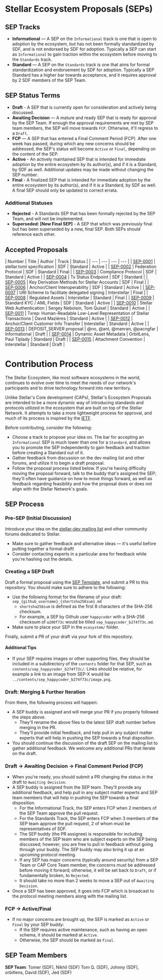 # Stellar Ecosystem Proposals (SEPs)

## SEP Tracks
* **Informational** — A SEP on the `Informational` track is one that is open to adoption by the
  ecosystem, but has not been formally standardized by SDF, and is not endorsed by SDF for
  adoption. Typically a SEP can start as `Informational` to gain traction within the ecosystem
  before moving to the `Standards` track.
* **Standard** — A SEP on the `Standards` track is one that aims for formal standardization and
  endorsement by SDF for adoption. Typically a SEP Standard has a higher bar towards acceptance,
  and it requires approval by 2 SDF members of the SEP Team.

## SEP Status Terms
* **Draft** - A SEP that is currently open for consideration and actively being discussed.
* **Awaiting Decision** — A mature and ready SEP that is ready for approval by the SEP
  Team. If enough the approval requirements are met by SEP team members, the SEP will move towards 
  `FCP`. Otherwise, it'll regress to a `Draft`.
* **FCP** — A SEP that has entered a Final Comment Period (FCP). After one week has passed, during
  which any new concerns should be addressed, the SEP's status will become `Active` or `Final`,
  depending on the content of the SEP.
* **Active** - An actively maintained SEP that is intended for immediate adoption by the entire
  ecosystem by its author(s), and if it is a Standard, by SDF as well. Additional updates may be
  made without changing the SEP number.
* **Final** - A finalized SEP that is intended for immediate adoption by the entire
  ecosystem by its author(s), and if it is a Standard, by SDF as well. A final SEP should only be
  updated to correct errata.

### Additional Statuses
* **Rejected** - A Standards SEP that has been formally rejected by the SEP Team, and will not be
  implemented.
* **Superseded: [New Final SEP]** - A SEP that which was previously final but has been superseded
  by a new, final SEP. Both SEPs should reference each other.

## Accepted Proposals

| Number | Title | Author | Track | Status |
| --- | --- | --- | --- |
| [SEP-0001](sep-0001.md) | stellar.toml specification | SDF | Standard | Active |
| [SEP-0002](sep-0002.md) | Federation Protocol | SDF | Standard | Final |
| [SEP-0003](sep-0003.md) | Compliance Protocol | SDF | Standard | Active |
| [SEP-0004](sep-0004.md) | Tx Status Endpoint | SDF | Standard |
| [SEP-0005](sep-0005.md) | Key Derivation Methods for Stellar Accounts | SDF | Final |
| [SEP-0006](sep-0006.md) | Anchor/Client Interoperability | SDF | Standard | Active |
| [SEP-0007](sep-0007.md) | URI Scheme to facilitate delegated signing | Interstellar | Final |
| [SEP-0008](sep-0008.md) | Regulated Assets | Interstellar | Standard | Final |
| [SEP-0009](sep-0009.md) | Standard KYC / AML Fields | SDF | Standard | Active |
| [SEP-0010](sep-0010.md) | Stellar Web Authentication | Sergey Nebolsin, Tom Quisel | Standard | Active |
| [SEP-0011](sep-0011.md) | Txrep: Human-Readable Low-Level Representation of Stellar Transactions | David Mazières | Standard | Active |
| [SEP-0012](sep-0012.md) | Anchor/Client Customer Info Transfer | Interstellar | Standard | Active |
| [SEP-0013](sep-0013.md) | DEPOSIT_SERVER proposal | @no, @ant, @manran, @pacngfar | Informational | Draft |
| [SEP-0014](sep-0014.md) | Dynamic Asset Metadata | OrbitLens, Paul Tiplady | Standard | Draft |
| [SEP-0015](sep-0015.md) | Attachment Convention | Interstellar | Standard | Draft |

# Contribution Process

The Stellar Ecosystem, like most software ecosystems in the world, continues to evolve over time to
meet the needs of our network's participants and to drive technology forward into new territory.

Unlike Stellar's Core development (CAPs), Stellar's Ecosystem Proposals are intended to be a more
dynamic way of introducing standards and protocols utilized in the ecosystem that are built on top
of the Stellar Network. It attempts to take a more lightweight process for approval, and much of
its process is inspired by the [IETF][ietf].

Before contributing, consider the following:

- Choose a track to propose your idea on. The bar for accepting an `Informational` SEP is much
  lower than one for a `Standard`, and allows you to promote the SEP independently to gain feedback
  and traction before creating a Standard out of it.
- Gather feedback from discussion on the dev mailing list and other forums, and utilize it to begin
  a draft proposal.
- Follow the proposal process listed below. If you're having difficulty moving the proposal
  forward, talk to the buddy that's assigned the SEP; they'll often have guidance on how to move
  things forward, as well as feedback regarding feasibility and how the proposal does or does not
  align with the Stellar Network's goals.

## SEP Process
### Pre-SEP (Initial Discussion)
Introduce your idea on the [stellar-dev mailing list](https://groups.google.com/forum/?utm_medium=email&utm_source=footer#!forum/stellar-dev)
and other community forums dedicated to Stellar.

- Make sure to gather feedback and alternative ideas — it's useful before putting together a
  formal draft!
- Consider contacting experts in a particular area for feedback while you're hashing out the
  details.

### Creating a SEP Draft
Draft a formal proposal using the [SEP Template](../sep-template.md), and submit a PR to this
repository. You should make sure to adhere to the following:

* Use the following format for the filename of your draft:
  `sep_{github_username}_{shortsha256sum}.md`
  * `shortsha256sum` is defined as the first 8 characters of the SHA-256 checksum.
  * For example, a SEP by Github user `happycoder` with a SHA-256 checksum of `a200f73c`
    would be titled `sep_happycoder_b274f73c.md`.
* Make sure to place your SEP in the `ecosystem/` folder.

Finally, submit a PR of your draft via your fork of this repository.

#### Additional Tips
* If your SEP requires images or other supporting files, they should be included in a subdirectory
  of the `contents` folder for that SEP, such as
  `contents/sep_happycoder_b274f73c/`. Links should be relative, for example a link to an image
  from SEP-X would be `../contents/sep_happycoder_b274f73c/image.png`.

### Draft: Merging & Further Iteration
From there, the following process will happen:
* A SEP buddy is assigned and will merge your PR if you properly followed the steps above.
  * They'll rename the above files to the latest SEP draft number before merging in the PR.
  * They'll provide initial feedback, and help pull in any subject matter experts that will help in
    pushing the SEP towards a final disposition.
* You should continue the discussion of the draft SEP on the mailing list to gather additional
  feedback. We welcome any additional PRs that iterate on the draft.

### Draft -> Awaiting Decision -> Final Comment Period (FCP)
* When you're ready, you should submit a PR changing the status in the draft to `Awaiting Decision`.
* A SEP buddy is assigned from the SEP team. They'll provide any additional feedback, and help pull
  in any subject matter experts and SEP team members that will help in pushing the SEP towards a
  final disposition.
  * For the Informational Track, the SEP enters FCP when 2 members of the SEP Team approve the pull
    request.
  * For the Standards Track, the SEP enters FCP when 3 members of the SEP team approve the pull
    request, 2 of whom must be representatives of SDF.
  * The SEP buddy (the PR assignee) is responsible for including members of the SEP team who are
    subject experts on the SEP being discussed; however, you are free to pull in feedback without
    going through your buddy. The SEP buddy may also bring it up at an upcoming protocol meeting.
  * If any SEP has major concerns (typically around security) from a SEP Team or CAP Core Team
    member, the concerns must be addressed before moving it forward; otherwise, it will be set back
    to `Draft`, or if fundamentally broken, to `Rejected`.
  * It should take no more than 2 weeks to move a SEP out of `Awaiting Decision`.
* Once a SEP has been approved, it goes into FCP which is broadcast to the protocol meeting members
  along with the mailing list.

### FCP -> Active/Final
* If no major concerns are brought up, the SEP is marked as `Active` or `Final` by your SEP buddy:
  * If the SEP requires active maintenance, such as having an open schema, it should be marked at
    `Active`.
  * Otherwise, the SEP should be marked as `Final`.

## SEP Team Members

**SEP Team**: Tomer (SDF), Nikhil (SDF) Tom Q. (SDF), Johnny (SDF), orbitlens, David (SDF), Jed
(SDF)

[ietf]: https://ietf.org/
